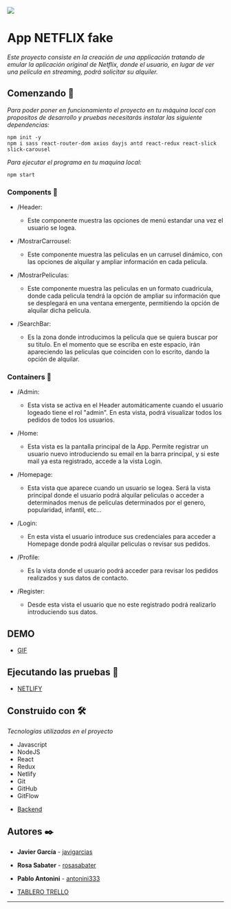 ![](src/img/logo-readme.jpg)


# App NETFLIX fake
_Este proyecto consiste en la creación de una applicación tratando de emular la aplicación original de Netflix, donde el usuario, en lugar de ver una pelicula en streaming, podrá solicitar su alquiler._

## Comenzando 🚀

_Para poder poner en funcionamiento el proyecto en tu máquina local con propositos de desarrollo y pruebas necesitarás instalar las siguiente dependencias:_

```
npm init -y
npm i sass react-router-dom axios dayjs antd react-redux react-slick slick-carousel

```
_Para ejecutar el programa en tu maquina local:_

```
npm start

```

### Components 📌
- /Header:
    - Este componente muestra las opciones de menú estandar una vez el usuario se logea.
    
- /MostrarCarrousel:
    - Este componente muestra las peliculas en un carrusel dinámico, con las opciones de alquilar y ampliar información en cada pelicula.

- /MostrarPeliculas:
    - Este componente muestra las peliculas en un formato cuadricula, donde cada pelicula tendrá la opción de ampliar su información que se desplegará en una ventana emergente, permitiendo la opción de alquilar dicha pelicula.

- /SearchBar:
    - Es la zona donde introducimos la pelicula que se quiera buscar por su titulo. En el momento que se escriba en este espacio, irán apareciendo las peliculas que coinciden con lo escrito, dando la opción de alquilar.

### Containers 📌
- /Admin:
    - Esta vista se activa en el Header automáticamente cuando el usuario logeado tiene el rol "admin". En esta vista, podrá visualizar todos los pedidos de todos los usuarios.

- /Home:
    - Esta vista es la pantalla principal de la App. Permite registrar un usuario nuevo introduciendo su email en la barra principal, y si este mail ya esta registrado, accede a la vista Login.

- /Homepage:
    - Esta vista que aparece cuando un usuario se logea. Será la vista principal donde el usuario podrá alquilar peliculas o acceder a determinados menus de peliculas determinados por el genero, popularidad, infantil, etc...

- /Login:
    - En esta vista el usuario introduce sus credenciales para acceder a Homepage donde podrá alquilar peliculas o revisar sus pedidos.

- /Profile:
    - Es la vista donde el usuario podrá acceder para revisar los pedidos realizados y sus datos de contacto.

- /Register:
    - Desde esta vista el usuario que no este registrado podrá realizarlo introduciendo sus datos.

## DEMO

* [GIF](https://recordit.co/pCkwnzRHDT)

## Ejecutando las pruebas 🚀

* [NETLIFY](https://fake-netflix-f.netlify.app/)


## Construido con 🛠️

_Tecnologías utilizadas en el proyecto_

- Javascript
- NodeJS
- React
- Redux
- Netlify
- Git
- GitHub
- GitFlow
* [Backend](https://github.com/RosaSabater/fake-netflix-b)
## Autores ✒️

* **Javier García**  - [javigarcias](https://github.com/javigarcias)
* **Rosa Sabater**  - [rosasabater](https://github.com/RosaSabater)
* **Pablo Antonini**  - [antonini333](https://github.com/Antonini333)

* [TABLERO TRELLO](https://trello.com/b/8T6U3vMQ)

---
